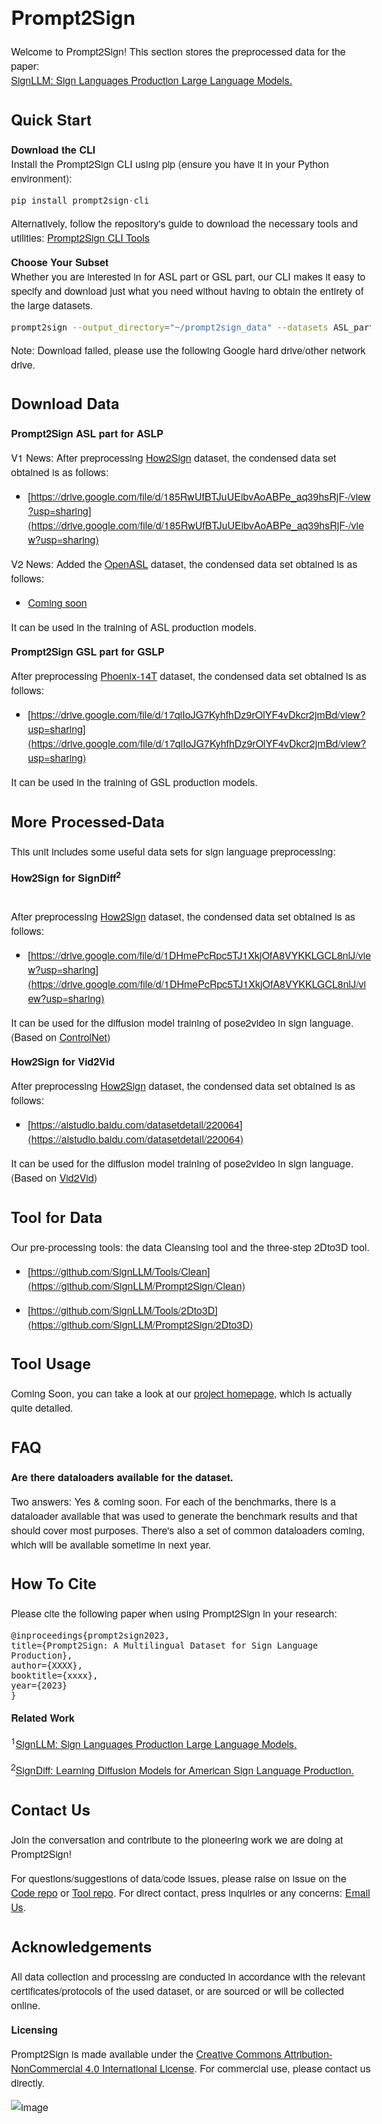 <!--

@import "{{ site.theme }}";
@import "/assets/css/mystyle.css";

<link rel="stylesheet" href="/assets/css/mystyle.css">
-->
<style type="text/css">
	body {
		font-family: "HelveticaNeue-Light", "Helvetica Neue Light", "Helvetica Neue", Helvetica, Arial, "Lucida Grande", sans-serif; 
		font-weight:300;
		font-size:16px;
		margin-left: auto;
		margin-right: auto;
		width: 800px;
	}
</style>

# Prompt2Sign

Welcome to Prompt2Sign!
This section stores the preprocessed data for the paper:
<br>[SignLLM: Sign Languages Production Large Language Models.]()

## Quick Start

**Download the CLI**  
Install the Prompt2Sign CLI using pip (ensure you have it in your Python environment):

```python
pip install prompt2sign-cli
```

Alternatively, follow the repository's guide to download the necessary tools and utilities: [Prompt2Sign CLI Tools](https://github.com/Prompt2Sign/cli-tools-link)

**Choose Your Subset**  
Whether you are interested in for ASL part or GSL part, our CLI makes it easy to specify and download just what you need without having to obtain the entirety of the large datasets.

```bash
prompt2sign --output_directory="~/prompt2sign_data" --datasets ASL_part GSL_part
```

Note: Download failed, please use the following Google hard drive/other network drive.

## Download Data

**Prompt2Sign ASL part for ASLP**

V1 News: After preprocessing [How2Sign](https://how2sign.github.io/) dataset, the condensed data set obtained is as follows:

- [https://drive.google.com/file/d/185RwUfBTJuUEibvAoABPe_aq39hsRjF-/view?usp=sharing](https://drive.google.com/file/d/185RwUfBTJuUEibvAoABPe_aq39hsRjF-/view?usp=sharing)

V2 News: Added the [OpenASL](https://github.com/chevalierNoir/OpenASL) dataset, the condensed data set obtained is as follows:

- [Coming soon]()

It can be used in the training of ASL production models. 

**Prompt2Sign GSL part for GSLP**

After preprocessing [Phoenix-14T](https://www-i6.informatik.rwth-aachen.de/~koller/RWTH-PHOENIX-2014-T/) dataset, the condensed data set obtained is as follows:

- [https://drive.google.com/file/d/17qiIoJG7KyhfhDz9rOlYF4vDkcr2jmBd/view?usp=sharing](https://drive.google.com/file/d/17qiIoJG7KyhfhDz9rOlYF4vDkcr2jmBd/view?usp=sharing)

It can be used in the training of GSL production models.

## More Processed-Data

This unit includes some useful data sets for sign language preprocessing:

**How2Sign for SignDiff<sup>2</sup>**

<br>After preprocessing [How2Sign](https://how2sign.github.io/) dataset, the condensed data set obtained is as follows:

- [https://drive.google.com/file/d/1DHmePcRpc5TJ1XkjOfA8VYKKLGCL8nlJ/view?usp=sharing](https://drive.google.com/file/d/1DHmePcRpc5TJ1XkjOfA8VYKKLGCL8nlJ/view?usp=sharing)

It can be used for the diffusion model training of pose2video in sign language. (Based on [ControlNet](https://github.com/lllyasviel/ControlNet/blob/main/docs/train.md))

**How2Sign for Vid2Vid**

After preprocessing [How2Sign](https://how2sign.github.io/) dataset, the condensed data set obtained is as follows:

- [https://aistudio.baidu.com/datasetdetail/220064](https://aistudio.baidu.com/datasetdetail/220064)

It can be used for the diffusion model training of pose2video in sign language. (Based on [Vid2Vid](https://github.com/NVIDIA/vid2vid))

## Tool for Data

Our pre-processing tools: the data Cleansing tool and the three-step 2Dto3D tool.

- [https://github.com/SignLLM/Tools/Clean](https://github.com/SignLLM/Prompt2Sign/Clean)

- [https://github.com/SignLLM/Tools/2Dto3D](https://github.com/SignLLM/Prompt2Sign/2Dto3D)

## Tool Usage
<!-- This section could provide foundational knowledge or context for the rest of the content -->

Coming Soon, you can take a look at our [project homepage](https://signllm.github.io/), which is actually quite detailed.

## FAQ
<!-- List out FAQs here -->
**Are there dataloaders available for the dataset.**

Two answers: Yes & coming soon. For each of the benchmarks, there is a dataloader available that was used to generate the benchmark results and that should cover most purposes. There's also a set of common dataloaders coming, which will be available sometime in next year.

## How To Cite

Please cite the following paper when using Prompt2Sign in your research:

```
@inproceedings{prompt2sign2023,
title={Prompt2Sign: A Multilingual Dataset for Sign Language Production},
author={XXXX},
booktitle={xxxx},
year={2023}
}
```

**Related Work**

<sup>1</sup>[SignLLM: Sign Languages Production Large Language Models.]()

<sup>2</sup>[SignDiff: Learning Diffusion Models for American Sign Language Production.](https://arxiv.org/abs/2308.16082)

## Contact Us
<!-- Insert contact details or a form link here -->
Join the conversation and contribute to the pioneering work we are doing at Prompt2Sign!

For questions/suggestions of data/code issues, please raise on issue on the [Code repo](https://github.com/SignLLM/Code) or [Tool repo](https://github.com/SignLLM/Prompt2Sign). For direct contact, press inquiries or any concerns: [Email Us](mailto:signllm@googlegroups.com).

## Acknowledgements

All data collection and processing are conducted in accordance with the relevant certificates/protocols of the used dataset, or are sourced or will be collected online.

**Licensing**

Prompt2Sign is made available under the [Creative Commons Attribution-NonCommercial 4.0 International License](https://creativecommons.org/licenses/by-nc/4.0/). For commercial use, please contact us directly.

![image](https://github.com/SignLLM/Prompt2Sign/assets/147891572/7bc0cb5c-ef77-4a15-87cb-e78cc01c8f76)












<!-- 

We extend our gratitude to the National Sign Language Linguistics Society and XYZ University's Computational Linguistics Department for their support.
Contributions are welcome! Please read our [contribution guidelines](#) to get started.

**Ethics Statement**




Embark on your journey with the Prompt2Sign datasets and tools designed for advancing research in sign language production using large language models.

Follow this guide to get started with our resources:

1. **Familiarize with the Dataset and Tools**  
   Before diving in, take a moment to understand the offerings of Prompt2Sign. Review our resources, toolkits, and data sets tailored for Sign Language Production research.

2. **Accept the Usage Agreement**  
   To access the preprocessed datasets on this page, please accept our terms of use. It is at the end of this article.

3. **Download and Set Up the CLI**  
   Get our Command Line Interface (CLI) tool to interact with the datasets conveniently. This tool is integral for downloading and manipulating the data.

4. **Select Your Data Subset of Interest**  
   Choose the specific dataset or preprocessed subset you need for your research from our repository, whether it’s for diffusion model training or another aspect of sign language production.

5. **Obtain the Data**  
   Once you have your credentials and have selected your subset, use the CLI to download the data. The datasets, especially those preprocessed, are extensive and tailored for deep learning applications.

**Data and Usage Agreement**  
Begin by reviewing our terms at [Prompt2Sign Data Agreement](). Once accepted, you will receive an email with the necessary access credentials within 48 hours. Please note that these credentials are expected to be used for local data download and not for continuous data streaming.

**Browse and Select Datasets**  
Explore our repositories for SignLLM and [SignDiff](https://arxiv.org/abs/2308.16082) to understand the scope and details of the available data.
-->
